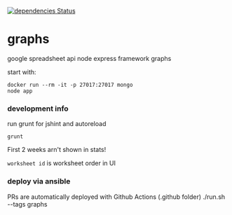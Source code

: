 [![dependencies Status](https://david-dm.org/kraag22/graphs/status.svg)](https://david-dm.org/kraag22/graphs)

graphs
======
google spreadsheet api
node express framework
graphs


start with:

    docker run --rm -it -p 27017:27017 mongo
    node app


### development info
run grunt for jshint and autoreload

    grunt
    
First 2 weeks arn't shown in stats!

`worksheet id` is worksheet order in UI

### deploy via ansible
PRs are automatically deployed with Github Actions (.github folder)
    ./run.sh --tags graphs
